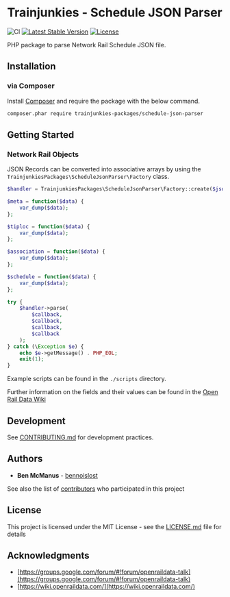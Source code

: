 # Trainjunkies - Schedule JSON Parser

![CI](https://github.com/trainjunkies-packages/schedule-json-parser/workflows/CI/badge.svg)
[![Latest Stable Version](https://poser.pugx.org/trainjunkies-packages/schedule-json-parser/v)](https://packagist.org/packages/trainjunkies-packages/schedule-json-parser)
[![License](https://poser.pugx.org/trainjunkies-packages/schedule-json-parser/license)](https://packagist.org/packages/trainjunkies-packages/schedule-json-parser)

PHP package to parse Network Rail Schedule JSON file.

## Installation

### via Composer

Install [Composer](https://getcomposer.org/doc/00-intro.md)  and require the package with the below command.

```bash
composer.phar require trainjunkies-packages/schedule-json-parser
```
## Getting Started

### Network Rail Objects

JSON Records can be converted into associative arrays by using the `TrainjunkiesPackages\ScheduleJsonParser\Factory` class.

```php
$handler = TrainjunkiesPackages\ScheduleJsonParser\Factory::create($jsonFilePath);

$meta = function($data) {
    var_dump($data);
};

$tiploc = function($data) {
    var_dump($data);
};

$association = function($data) {
    var_dump($data);
};

$schedule = function($data) {
    var_dump($data);
};

try {
    $handler->parse(
        $callback,
        $callback,
        $callback,
        $callback
    );
} catch (\Exception $e) {
    echo $e->getMessage() . PHP_EOL;
    exit(1);
}
```

Example scripts can be found in the `./scripts` directory.

Further information on the fields and their values can be found in the [Open Rail Data Wiki](https://wiki.openraildata.com/index.php?title=JSON_File_Format)

## Development

See [CONTRIBUTING.md](https://github.com/trainjunkies-packages/schedule-json-parser/blob/master/CONTRIBUTING.md) for development practices.

## Authors

- **Ben McManus** - [bennoislost](https://github.com/bennoislost)

See also the list of [contributors](https://github.com/trainjunkies-packages/schedule-json-parser/contributors) who participated in this project

## License

This project is licensed under the MIT License - see the [LICENSE.md](LICENSE.md) file for details

## Acknowledgments

- [https://groups.google.com/forum/#!forum/openraildata-talk](https://groups.google.com/forum/#!forum/openraildata-talk)
- [https://wiki.openraildata.com/](https://wiki.openraildata.com/)
